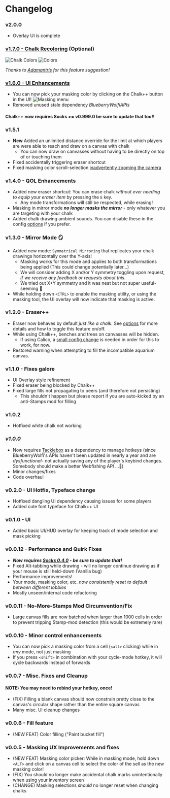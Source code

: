 # Changelog

### v2.0.0

- Overlay UI is complete

### [v1.7.0 - Chalk Recoloring](https://github.com/binury/Toes.ChalkPlusPlus/releases/tag/v1.7.0) (Optional)

![Chalk Colors](https://i.imgur.com/5US1yzy.png 'Restored chalk colors')
![Colors](https://i.imgur.com/IzwTQcL.png)

_Thanks to [Adamantris](https://thunderstore.io/c/webfishing/p/adamantris) for this feature suggestion!_

### [v1.6.0 - UI Enhancements](https://imgur.com/a/RO2yazb)

- You can now pick your masking color by clicking on the Chalk++ button in the UI!
  ![Masking menu](https://i.imgur.com/IilwvvG.png)
- Removed unused stale dependency _BlueberryWolfiAPIs_

#### Chalk++ now requires Socks >= v0.999.0 be sure to update that too!!

### v1.5.1

- **New** Added an unlimited distance override for the limit at which players are were able to reach and draw on a canvas with chalk
  - You can now draw on canvasses without having to be directly on top of or touching them
- Fixed accidentally triggering eraser shortcut
- Fixed masking color scroll-selection [inadvertently zooming the camera](https://github.com/binury/Toes.ChalkPlusPlus/issues/13)

### v1.4.0 - QOL Enhancements

- Added new eraser shortcut: You can erase chalk _without ever needing to equip your eraser item_
  by pressing the `E` key.
  - Any mode transformations will still be respected, while erasing!
- Masking in mirror mode **_no longer masks the mirror_** - only whatever you are targeting with your chalk
- Added chalk drawing ambient sounds. You can disable these in the config [options](#options) if you prefer.

### v1.3.0 - Mirror Mode 🪞

- Added new mode: `Symmetrical Mirroring` that replicates your chalk drawings horizontally over the Y-axis!
  - Masking works for this mode and applies to both transformations being applied (This could change potentially later...)
  - We will consider adding X and/or Y symmetry toggling upon request, _if we receive any feedback or requests about this_.
  - We tried out X+Y symmetry and it was neat but not super useful-seeming 🤷
- While holding down `<CTRL>` to enable the masking utility, or using the masking tool, the UI overlay will
  now indicate that masking is active.

### v1.2.0 - Eraser++

- Eraser now behaves by default _just like a chalk_. See [options](#options)
  for more details and how to toggle this feature on/off.
- While using Chalk++, benches and trees on canvasses will be hidden.
  - If using Calico, a [small config change](https://github.com/binury/Toes.ChalkPlusPlus/issues/7) is needed in order for this to work, for now.
- Restored warning when attempting to fill the incompatible aquarium canvas.

### v1.1.0 - Fixes galore

- UI Overlay style refinement
- Fixed eraser being blocked by Chalk++
- Fixed large fills not propagating to peers (and therefore not persisting)
  - This shouldn't happen but please report if you are auto-kicked by an anti-Stamps mod for filling

### v1.0.2

- Hotfixed white chalk not working

### _v1.0.0_

- Now requires [Tacklebox](https://thunderstore.io/c/webfishing/p/PuppyGirl/TackleBox/) as a dependency
  to manage hotkeys (since BlueberryWolfi's APIs haven't been updated in nearly a year and are _dysfunctional_-
  not actually saving any of the player's keybind changes.
  Somebody should make a better Webfishing API ...🤔)
- Minor changes/fixes
- Code overhaul

### v0.2.0 - UI Hotfix, Typeface change

- Hotfixed dangling UI dependency causing issues for some players
- Added cute font typeface for Chalk++ UI

### v0.1.0 - UI

- Added basic UI/HUD overlay for keeping track of mode selection and mask picking

### v0.0.12 - Performance and Quirk Fixes

- **_Now requires [Socks 0.4.0](https://thunderstore.io/c/webfishing/p/toes/Socks/versions/) - be sure to update that!_**
- Fixed Alt-tabbing while drawing - will no longer continue drawing as if your mouse is still held-down (Vanilla bug)
- Performance improvements!
- Your mode, masking color, etc. _now consistently reset to default between different lobbies_
- Mostly unseen/internal code refactoring

### v0.0.11 - No-More-Stamps Mod Circumvention/Fix

- Large canvas fills are now batched when larger than 1000 cells in order to prevent tripping Stamp-mod detection (this would be extremely rare)

### v0.0.10 - Minor control enhancements

- You can now pick a masking color from a cell (`<alt>` clicking) while in _any_ mode, not just masking
- If you press `<shift>` in combination with your cycle-mode hotkey, it will cycle backwards instead of forwards

### v0.0.7 - Misc. Fixes and Cleanup

#### NOTE: You may need to rebind your hotkey, once!

- (FIX) Filling a blank canvas should now constrain pretty close to the canvas's circular shape rather than the entire square canvas
- Many misc. UI cleanup changes

### v0.0.6 - Fill feature

- (NEW FEAT) Color filling ("Paint bucket fill")

### v0.0.5 - Masking UX Improvements and fixes

- (NEW FEAT) Masking color picker: While in masking mode, hold down `<ALT>` and click on a canvas cell to select
  the color of the sell as the new masking color!
- (FIX) You should no longer make accidental chalk marks unintentionally when using your inventory screen
- (CHANGE) Masking selections _should_ no longer reset when changing chalks
